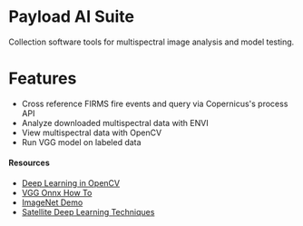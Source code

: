 # Payload AI Suite
Collection software tools for multispectral image analysis and model testing.

# Features
- Cross reference FIRMS fire events and query via Copernicus's process API
- Analyze downloaded multispectral data with ENVI
- View multispectral data with OpenCV
- Run VGG model on labeled data

#### Resources
- [Deep Learning in OpenCV](https://github.com/opencv/opencv/wiki/Deep-Learning-in-OpenCV)
- [VGG Onnx How To](https://github.com/onnx/models/blob/main/validated/vision/classification/vgg/train_vgg.ipynb)
- [ImageNet Demo](https://navigu.net/#imagenet)
- [Satellite Deep Learning Techniques](https://github.com/satellite-image-deep-learning/techniques)
